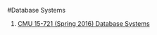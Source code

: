 #Database Systems

1. [CMU 15-721 (Spring 2016) Database Systems](http://15721.courses.cs.cmu.edu/spring2016/)
